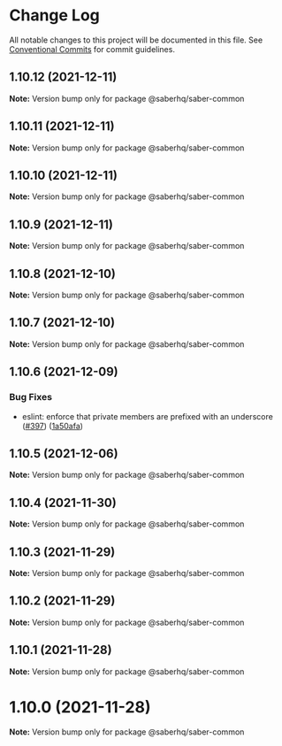 # Change Log

All notable changes to this project will be documented in this file.
See [Conventional Commits](https://conventionalcommits.org) for commit guidelines.

## 1.10.12 (2021-12-11)

**Note:** Version bump only for package @saberhq/saber-common





## 1.10.11 (2021-12-11)

**Note:** Version bump only for package @saberhq/saber-common





## 1.10.10 (2021-12-11)

**Note:** Version bump only for package @saberhq/saber-common





## 1.10.9 (2021-12-11)

**Note:** Version bump only for package @saberhq/saber-common





## 1.10.8 (2021-12-10)

**Note:** Version bump only for package @saberhq/saber-common





## 1.10.7 (2021-12-10)

**Note:** Version bump only for package @saberhq/saber-common





## 1.10.6 (2021-12-09)


### Bug Fixes

* eslint: enforce that private members are prefixed with an underscore ([#397](https://github.com/saber-hq/saber-common/issues/397)) ([1a50afa](https://github.com/saber-hq/saber-common/commit/1a50afaf13cb4389ba009fd4bdf206a4db2cad93))





## 1.10.5 (2021-12-06)

**Note:** Version bump only for package @saberhq/saber-common





## 1.10.4 (2021-11-30)

**Note:** Version bump only for package @saberhq/saber-common





## 1.10.3 (2021-11-29)

**Note:** Version bump only for package @saberhq/saber-common





## 1.10.2 (2021-11-29)

**Note:** Version bump only for package @saberhq/saber-common





## 1.10.1 (2021-11-28)

**Note:** Version bump only for package @saberhq/saber-common





# 1.10.0 (2021-11-28)

**Note:** Version bump only for package @saberhq/saber-common
